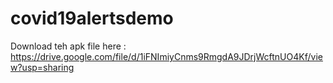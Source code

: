 # covid19alertsdemo
Download teh apk file here : https://drive.google.com/file/d/1iFNImiyCnms9RmgdA9JDrjWcftnUO4Kf/view?usp=sharing

